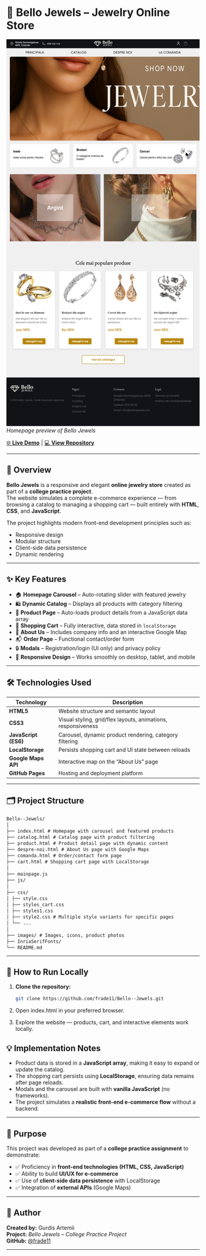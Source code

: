 # 💎 Bello Jewels – Jewelry Online Store

![Homepage preview of Bello Jewels](./images/pageReview.png)  
*Homepage preview of Bello Jewels*

[🌐 **Live Demo**](https://frade11.github.io/Bello--Jewels/) | [💻 **View Repository**](https://github.com/frade11/Bello--Jewels)

---

## 📖 Overview

**Bello Jewels** is a responsive and elegant **online jewelry store** created as part of a **college practice project**.  
The website simulates a complete e-commerce experience — from browsing a catalog to managing a shopping cart — built entirely with **HTML**, **CSS**, and **JavaScript**.

The project highlights modern front-end development principles such as:
- Responsive design  
- Modular structure  
- Client-side data persistence  
- Dynamic rendering  

---

## ✨ Key Features

- 🏠 **Homepage Carousel** – Auto-rotating slider with featured jewelry  
- 🛍️ **Dynamic Catalog** – Displays all products with category filtering  
- 💍 **Product Page** – Auto-loads product details from a JavaScript data array  
- 🧾 **Shopping Cart** – Fully interactive, data stored in `localStorage`  
- 🧭 **About Us** – Includes company info and an interactive Google Map  
- 📬 **Order Page** – Functional contact/order form  
- 🔒 **Modals** – Registration/login (UI only) and privacy policy  
- 📱 **Responsive Design** – Works smoothly on desktop, tablet, and mobile  

---

## 🛠️ Technologies Used

| Technology | Description |
|-------------|-------------|
| **HTML5** | Website structure and semantic layout |
| **CSS3** | Visual styling, grid/flex layouts, animations, responsiveness |
| **JavaScript (ES6)** | Carousel, dynamic product rendering, category filtering |
| **LocalStorage** | Persists shopping cart and UI state between reloads |
| **Google Maps API** | Interactive map on the “About Us” page |
| **GitHub Pages** | Hosting and deployment platform |

---

## 🗂️ Project Structure
```
Bello--Jewels/
│
├── index.html # Homepage with carousel and featured products
├── catalog.html # Catalog page with product filtering
├── product.html # Product detail page with dynamic content
├── despre-noi.html # About Us page with Google Maps
├── comanda.html # Order/contact form page
├── cart.html # Shopping cart page with LocalStorage
│
├── mainpage.js
├── js/ 
│
├── css/
│ ├── style.css
│ ├── styles_cart.css
│ ├── styles1.css
│ ├── style2.css # Multiple style variants for specific pages
│ └── ...
│
├── images/ # Images, icons, product photos
├── InriaSerifFonts/ 
└── README.md
```

---

## 🚀 How to Run Locally

1. **Clone the repository:**
   ```bash
   git clone https://github.com/frade11/Bello--Jewels.git
2. Open index.html in your preferred browser.

3. Explore the website — products, cart, and interactive elements work locally.


## 💡 Implementation Notes  

- Product data is stored in a **JavaScript array**, making it easy to expand or update the catalog.  
- The shopping cart persists using **LocalStorage**, ensuring data remains after page reloads.  
- Modals and the carousel are built with **vanilla JavaScript** (no frameworks).  
- The project simulates a **realistic front-end e-commerce flow** without a backend.  

---

## 🎯 Purpose  

This project was developed as part of a **college practice assignment** to demonstrate:  

- ✅ Proficiency in **front-end technologies (HTML, CSS, JavaScript)**  
- ✅ Ability to build **UI/UX for e-commerce**  
- ✅ Use of **client-side data persistence** with LocalStorage  
- ✅ Integration of **external APIs** (Google Maps)  

---

## 📩 Author  

**Created by:** Gurdis Artemii  
**Project:** *Bello Jewels – College Practice Project*  
**GitHub:** [@frade11](https://github.com/frade11)  

---
